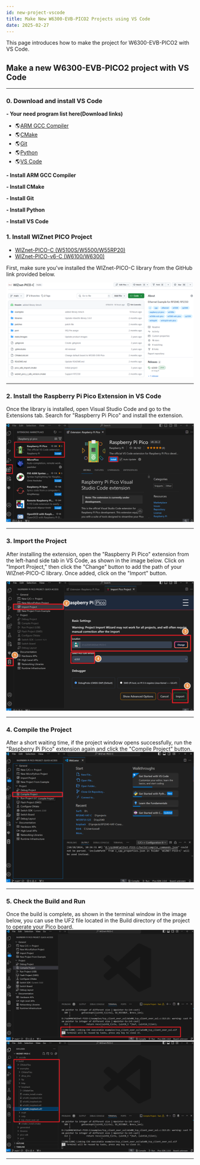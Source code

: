 ```yaml
---
id: new-project-vscode
title: Make New W6300-EVB-PICO2 Projects using VS Code
date: 2025-02-27
---
```


This page introduces how to make the project for W6300-EVB-PICO2 with
VS Code.

## Make a new W6300-EVB-PICO2 project with VS Code

-----

### 0. Download and install VS Code


**- Your need program list here(Download links)**  

  * 🌎[ARM GCC Compiler](https://docs.wiznet.io/Product/Open-Source-Hardware/surf5/getting-started/install-vscode-guide)
  * 🌎[CMake](https://cmake.org/download/)
  * 🌎[Git](https://git-scm.com/downloads/win)
  * 🌎[Python](https://www.python.org/downloads/)  
  * 🌎[VS Code](https://code.visualstudio.com/)

**- Install ARM GCC Compiler**

**- Install CMake**

**- Install Git**

**- Install Python**

**- Install VS Code**


      
### 1. Install WIZnet PICO Project

* [WIZnet-PICO-C (W5100S/W5500/W55RP20)](https://github.com/WIZnet-ioNIC/WIZnet-PICO-C)
* [WIZnet-PICO-v6-C (W6100/W6300)](https://github.com/WIZnet-ioNIC/WIZnet-PICO-v6-C)


First, make sure you've installed the WIZnet-PICO-C library from the GitHub link provided below.

![](/static/img/products/w6300/VS_CODE_SET_UP/vs-code-set-up-1.png)

-----

### 2\. Install the Raspberry Pi Pico Extension in VS Code

Once the library is installed, open Visual Studio Code and go to the Extensions tab. Search for "Raspberry Pi Pico" and install the extension.

![](/static/img/products/w6300/VS_CODE_SET_UP/vs-code-set-up-2.png)

-----

### 3\. Import the Project


After installing the extension, open the "Raspberry Pi Pico" extension from the left-hand side tab in VS Code, as shown in the image below. Click on "Import Project," then click the "Change" button to add the path of your WIZnet-PICO-C library. Once added, click on the "Import" button.


![](/static/img/products/w6300/VS_CODE_SET_UP/vs-code-set-up-3.png)

-----

### 4\. Compile the Project


After a short waiting time, if the project window opens successfully, run the "Raspberry Pi Pico" extension again and click the "Compile Project" button.
![](/static/img/products/w6300/VS_CODE_SET_UP/vs-code-set-up-4.png)

-----

### 5\. Check the Build and Run


Once the build is complete, as shown in the terminal window in the image below, you can use the UF2 file located in the Build directory of the project to operate your Pico board.
![](/static/img/products/w6300/VS_CODE_SET_UP/vs-code-set-up-5.png)
![](/static/img/products/w6300/VS_CODE_SET_UP/vs-code-set-up-6.png)

-----

